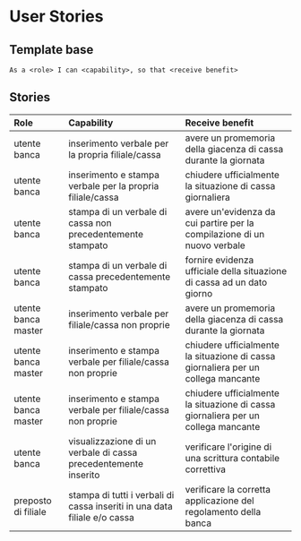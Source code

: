 # User Stories

## Template base
```
As a <role> I can <capability>, so that <receive benefit>
```

## Stories

| Role         | Capability        | Receive benefit |
|:-------------|:------------------|:------|
| utente banca           | inserimento verbale per la propria filiale/cassa | avere un promemoria della giacenza di cassa durante la giornata  |
| utente banca | inserimento e stampa verbale per la propria filiale/cassa | chiudere ufficialmente la situazione di cassa giornaliera |
| utente banca | stampa di un verbale di cassa non precedentemente stampato | avere un'evidenza da cui partire per la compilazione di un nuovo verbale |
| utente banca | stampa di un verbale di cassa precedentemente stampato | fornire evidenza ufficiale della situazione di cassa ad un dato giorno |
| utente banca master | inserimento verbale per filiale/cassa non proprie | avere un promemoria della giacenza di cassa durante la giornata |
| utente banca master | inserimento e stampa verbale per filiale/cassa non proprie | chiudere ufficialmente la situazione di cassa giornaliera per un collega mancante |
| utente banca master | inserimento e stampa verbale per filiale/cassa non proprie | chiudere ufficialmente la situazione di cassa giornaliera per un collega mancante |
| utente banca | visualizzazione di un verbale di cassa precedentemente inserito | verificare l'origine di una scrittura contabile correttiva |
| preposto di filiale | stampa di tutti i verbali di cassa inseriti in una data filiale e/o cassa | verificare la corretta applicazione del regolamento della banca |
